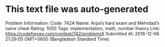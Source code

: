 # This text file was auto-generated

Problem Information:
Code: 742A
Name: Arpa’s hard exam and Mehrdad’s naive cheat
Rating: 1000
Tags: implementation, math, number theory
Link: https://codeforces.com/contest/742/problem/A
Submitted At: 2016-12-06 21:29:05 GMT+0600 (Bangladesh Standard Time)
